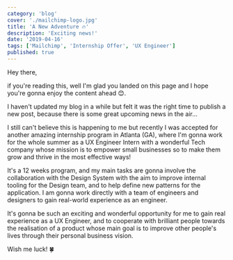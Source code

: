 ```yaml
---
category: 'blog'
cover: './mailchimp-logo.jpg'
title: 'A New Adventure 🔥'
description: 'Exciting news!'
date: '2019-04-16'
tags: ['Mailchimp', 'Internship Offer', 'UX Engineer']
published: true
---
```


Hey there,

if you're reading this, well I'm glad you landed on this page and I hope you're gonna enjoy the content ahead 😊.

I haven't updated my blog in a while but felt it was the right time to publish a new post, because there is some great upcoming news in the air...

I still can't believe this is happening to me but recently I was accepted for another amazing internship program in Atlanta (GA), where I'm gonna work for the whole summer as a UX Engineer Intern with a wonderful Tech company whose mission is to empower small businesses so to make them grow and thrive in the most effective ways!

It's a 12 weeks program, and my main tasks are gonna involve the collaboration with the Design System with the aim to improve internal tooling for the Design team, and to help define new patterns for the application. I am gonna work directly with a team of engineers and designers to gain real-world experience as an engineer.

It's gonna be such an exciting and wonderful opportunity for me to gain real experience as a UX Engineer, and to cooperate with brilliant people towards the realisation of a product whose main goal is to improve other people's lives through their personal business vision.

Wish me luck! 🍀
